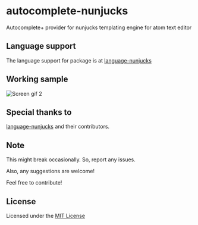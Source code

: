 # autocomplete-nunjucks
Autocomplete+ provider for nunjucks templating engine for atom text editor

## Language support
The language support for package is at [language-nunjucks](https://github.com/alohaas/language-nunjucks)

## Working sample

![Screen gif 2](https://raw.githubusercontent.com/puranjayjain/autocomplete-nunjucks/master/screengif/screen2.gif)

## Special thanks to

[language-nunjucks](https://github.com/alohaas/language-nunjucks) and their contributors.

## Note
This might break occasionally. So, report any issues.

Also, any suggestions are welcome!

Feel free to contribute!

## License
Licensed under the [MIT License](https://raw.githubusercontent.com/puranjayjain/autocomplete-nunjucks/master/LICENSE)
